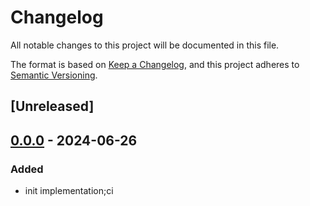 # Changelog
All notable changes to this project will be documented in this file.

The format is based on [Keep a Changelog](https://keepachangelog.com/en/1.0.0/),
and this project adheres to [Semantic Versioning](https://semver.org/spec/v2.0.0.html).

## [Unreleased]

## [0.0.0](https://github.com/SichangHe/tokio_two_join_set/releases/tag/v0.0.0) - 2024-06-26

### Added
- init implementation;ci
